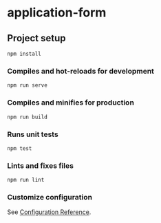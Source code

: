 # application-form

## Project setup
```
npm install
```

### Compiles and hot-reloads for development
```
npm run serve
```

### Compiles and minifies for production
```
npm run build
```

### Runs unit tests
```
npm test
```

### Lints and fixes files
```
npm run lint
```

### Customize configuration
See [Configuration Reference](https://cli.vuejs.org/config/).

